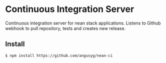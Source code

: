 Continuous Integration Server
=============================

Continuous integration server for nean stack applications. Listens to Github webhook to pull repository, tests and creates new release.

Install
-------

    $ npm install https://github.com/angusyg/nean-ci
